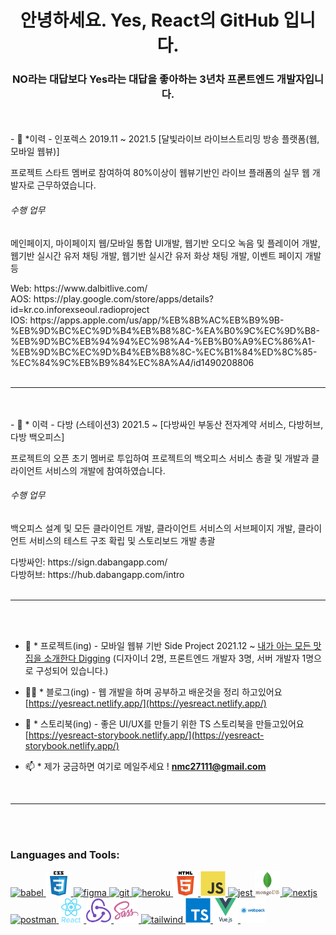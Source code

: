 <h1 align="center">안녕하세요. Yes, React의 GitHub 입니다.</h1>
<h3 align="center">NO라는 대답보다 Yes라는 대답을 좋아하는 3년차 프론트엔드 개발자입니다.</h3>
<br />
<br />
- 🔭 *이력 - 인포렉스 2019.11 ~ 2021.5 [달빛라이브 라이브스트리밍 방송 플랫폼(웹, 모바일 웹뷰)]
<p>프로젝트 스타트 멤버로 참여하여 80%이상이 웹뷰기반인 라이브 플래폼의 실무 웹 개발자로 근무하였습니다.</p>
<h6>수행 업무</h6>
<p>메인페이지, 마이페이지 웹/모바일 통합 UI개발, 웹기반 오디오 녹음 및 플레이어 개발, 웹기반 실시간 유저 채팅 개발, 웹기반 실시간 유저 화상 채팅 개발, 이벤트 페이지 개발 등</p>
<div>
  Web: https://www.dalbitlive.com/ <br />
  AOS: https://play.google.com/store/apps/details?id=kr.co.inforexseoul.radioproject <br />
  IOS: https://apps.apple.com/us/app/%EB%8B%AC%EB%B9%9B-%EB%9D%BC%EC%9D%B4%EB%B8%8C-%EA%B0%9C%EC%9D%B8-%EB%9D%BC%EB%94%94%EC%98%A4-%EB%B0%A9%EC%86%A1-%EB%9D%BC%EC%9D%B4%EB%B8%8C-%EC%B1%84%ED%8C%85-%EC%84%9C%EB%B9%84%EC%8A%A4/id1490208806 <br />
</div>

<br />

---------------------------------------------------------------------
<br />
<br />
- 🔭 * 이력 - 다방 (스테이션3) 2021.5 ~ [다방싸인 부동산 전자계약 서비스, 다방허브, 다방 백오피스]

<p>프로젝트의 오픈 초기 멤버로 투입하여 프로젝트의 백오피스 서비스 총괄 및 개발과 클라이언트 서비스의 개발에 참여하였습니다.</p>
<h6>수행 업무</h6>
<p>백오피스 설계 및 모든 클라이언트 개발, 클라이언트 서비스의 서브페이지 개발, 클라이언트 서비스의 테스트 구조 확립 및 스토리보드 개발 총괄</p>
<div>
  다방싸인: https://sign.dabangapp.com/ <br />
  다방허브: https://hub.dabangapp.com/intro <br />
</div>

<br />

---------------------------------------------------------------------
<br />
<br />

- 🤝 * 프로젝트(ing) - 모바일 웹뷰 기반 Side Project 2021.12 ~ [내가 아는 모든 맛집을 소개한다 Digging](https://gigifood.netlify.app/)
  (디자이너 2명, 프론트엔드 개발자 3명, 서버 개발자 1명으로 구성되어 있습니다.)

- 👨‍💻 * 블로그(ing) - 웹 개발을 하며 공부하고 배운것을 정리 하고있어요 [https://yesreact.netlify.app/](https://yesreact.netlify.app/)

- 📝 * 스토리북(ing) - 좋은 UI/UX를 만들기 위한 TS 스토리북을 만들고있어요 [https://yesreact-storybook.netlify.app/](https://yesreact-storybook.netlify.app/)

<!-- - 🔭 * 저의 경력을 알려드릴게요 ! - https://www.notion.so/SangHan-Hwang-f666538c740c417198fbf414cbc2199c
 -->
- 📫 * 제가 궁금하면 여기로 메일주세요 ! **nmc27111@gmail.com**

<br />

---------------------------------------------------------------------
<br />
<br />

<p align="left">
</p>

<h3 align="left">Languages and Tools:</h3>
<p align="left"> <a href="https://babeljs.io/" target="_blank" rel="noreferrer"> <img src="https://www.vectorlogo.zone/logos/babeljs/babeljs-icon.svg" alt="babel" width="40" height="40"/> </a> <a href="https://www.w3schools.com/css/" target="_blank" rel="noreferrer"> <img src="https://raw.githubusercontent.com/devicons/devicon/master/icons/css3/css3-original-wordmark.svg" alt="css3" width="40" height="40"/> </a> <a href="https://www.figma.com/" target="_blank" rel="noreferrer"> <img src="https://www.vectorlogo.zone/logos/figma/figma-icon.svg" alt="figma" width="40" height="40"/> </a> <a href="https://git-scm.com/" target="_blank" rel="noreferrer"> <img src="https://www.vectorlogo.zone/logos/git-scm/git-scm-icon.svg" alt="git" width="40" height="40"/> </a> <a href="https://heroku.com" target="_blank" rel="noreferrer"> <img src="https://www.vectorlogo.zone/logos/heroku/heroku-icon.svg" alt="heroku" width="40" height="40"/> </a> <a href="https://www.w3.org/html/" target="_blank" rel="noreferrer"> <img src="https://raw.githubusercontent.com/devicons/devicon/master/icons/html5/html5-original-wordmark.svg" alt="html5" width="40" height="40"/> </a> <a href="https://developer.mozilla.org/en-US/docs/Web/JavaScript" target="_blank" rel="noreferrer"> <img src="https://raw.githubusercontent.com/devicons/devicon/master/icons/javascript/javascript-original.svg" alt="javascript" width="40" height="40"/> </a> <a href="https://jestjs.io" target="_blank" rel="noreferrer"> <img src="https://www.vectorlogo.zone/logos/jestjsio/jestjsio-icon.svg" alt="jest" width="40" height="40"/> </a> <a href="https://www.mongodb.com/" target="_blank" rel="noreferrer"> <img src="https://raw.githubusercontent.com/devicons/devicon/master/icons/mongodb/mongodb-original-wordmark.svg" alt="mongodb" width="40" height="40"/> </a> <a href="https://nextjs.org/" target="_blank" rel="noreferrer"> <img src="https://cdn.worldvectorlogo.com/logos/nextjs-2.svg" alt="nextjs" width="40" height="40"/> </a> <a href="https://postman.com" target="_blank" rel="noreferrer"> <img src="https://www.vectorlogo.zone/logos/getpostman/getpostman-icon.svg" alt="postman" width="40" height="40"/> </a> <a href="https://reactjs.org/" target="_blank" rel="noreferrer"> <img src="https://raw.githubusercontent.com/devicons/devicon/master/icons/react/react-original-wordmark.svg" alt="react" width="40" height="40"/> </a> <a href="https://redux.js.org" target="_blank" rel="noreferrer"> <img src="https://raw.githubusercontent.com/devicons/devicon/master/icons/redux/redux-original.svg" alt="redux" width="40" height="40"/> </a> <a href="https://sass-lang.com" target="_blank" rel="noreferrer"> <img src="https://raw.githubusercontent.com/devicons/devicon/master/icons/sass/sass-original.svg" alt="sass" width="40" height="40"/> </a> <a href="https://tailwindcss.com/" target="_blank" rel="noreferrer"> <img src="https://www.vectorlogo.zone/logos/tailwindcss/tailwindcss-icon.svg" alt="tailwind" width="40" height="40"/> </a> <a href="https://www.typescriptlang.org/" target="_blank" rel="noreferrer"> <img src="https://raw.githubusercontent.com/devicons/devicon/master/icons/typescript/typescript-original.svg" alt="typescript" width="40" height="40"/> </a> <a href="https://vuejs.org/" target="_blank" rel="noreferrer"> <img src="https://raw.githubusercontent.com/devicons/devicon/master/icons/vuejs/vuejs-original-wordmark.svg" alt="vuejs" width="40" height="40"/> </a> <a href="https://webpack.js.org" target="_blank" rel="noreferrer"> <img src="https://raw.githubusercontent.com/devicons/devicon/d00d0969292a6569d45b06d3f350f463a0107b0d/icons/webpack/webpack-original-wordmark.svg" alt="webpack" width="40" height="40"/> </a> </p>
